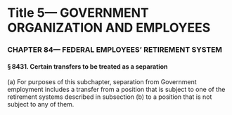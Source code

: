 
# Title 5— GOVERNMENT ORGANIZATION AND EMPLOYEES
### CHAPTER 84— FEDERAL EMPLOYEES’ RETIREMENT SYSTEM
#### § 8431. Certain transfers to be treated as a separation

(a) For purposes of this subchapter, separation from Government employment includes a transfer from a position that is subject to one of the retirement systems described in subsection (b) to a position that is not subject to any of them.
